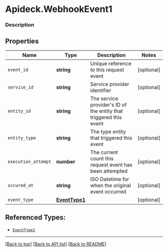 # Apideck.WebhookEvent1

### Description

## Properties
Name | Type | Description | Notes
------------ | ------------- | ------------- | -------------
`event_id` | **string** | Unique reference to this request event | [optional] 
`service_id` | **string** | Service provider identifier | [optional] 
`entity_id` | **string** | The service provider\'s ID of the entity that triggered this event | [optional] 
`entity_type` | **string** | The type entity that triggered this event | [optional] 
`execution_attempt` | **number** | The current count this request event has been attempted | [optional] 
`occured_at` | **string** | ISO Datetime for when the original event occurred | [optional] 
`event_type` | [**EventType1**](EventType1.md) |  | [optional] 





## Referenced Types:






* [`EventType1`](EventType1.md)

---

[[Back to top]](#) [[Back to API list]](../../../../README.md#documentation-for-api-endpoints) [[Back to README]](../../../../README.md)


